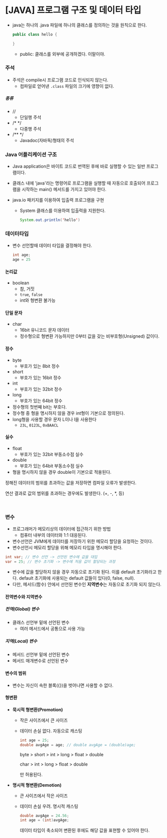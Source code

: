 # [JAVA] 프로그램 구조 및 데이터 타입

- java는 하나의 .java 파일에 하나의 클래스를 정의하는 것을 원칙으로 한다.

  ```java
  public class hello {
      
  }
  ```

  - public: 클래스를 외부에 공개하겠다. 이말이야.

### 주석

- 주석은 compile시 프로그램 코드로 인식되지 않는다.
  - 컴파일로 얻어낸 `.class` 파일의 크기에 영향이 없다.

##### 종류

- //
  - 단일행 주석
- /* */
  - 다중행 주석
- /** */
  - Javadoc(자바독)형태의 주석

### Java 어플리케이션 구조

- Java application은 바이트 코드로 번역된 후에 바로 실행할 수 있는 일반 프로그램이다.
- 클래스 내에 'java'라는 명령어로 프로그램을 실행할 때 자동으로 호출되어 프로그램을 시작하는 main() 메서드를 가지고 있어야 한다.

- java.io 패키지를 이용하여 입출력 프로그램을 구현

  - System 클래스를 이용하여 입출력을 지원한다.

    ```java
    System.out.println('hello')
    ```

    

### 데이터타입

- 변수 선언할때 데이터 타입을 결정해야 한다.

  ```java
  int age;
  age = 25
  ```

#### 논리값

- boolean
  - 참, 거짓
  - `true`, `false`
  - int와 형변환 불가능

#### 단일 문자

- char
  - 16bit 유니코드 문자 데이터
  - 정수형으로 형변환 가능하지만 0부터 값을 갖는 비부호형(Unsigned) 값이다.

#### 정수

- byte
  - 부호가 있는 8bit 정수
- short
  - 부호가 있는 16bit 정수
- int
  - 부호가 있는 32bit 정수
- long
  - 부호가 있는 64bit 정수
- 정수형의 첫번째 bit는 부호다.
- 정수형 중 형을 명시하지 않을 경우 int형이 기본으로 정의된다.
- long형을 사용할 경우 문자 L이나 l을 사용한다
  - `23L`, `0123L`, `0xBAACL`

#### 실수

- float
  - 부호가 있는 32bit 부동소수점 실수
- double
  - 부호가 있는 64bit 부동소수점 실수
- 형을 명시하지 않을 경우 double이 기본으로 적용된다.



정해진 데이터의 범위를 초과하는 값을 저장하면 컴파일 오류가 발생한다.

연산 결과로 값의 범위를 초과하는 경우에도 발생한다. (+, -, *, 등)

<br>

### 변수

- 프로그래머가 메모리상의 데이터에 접근하기 위한 방법
  - 컴퓨터 내부의 데이터와 1:1 대응된다.
- 변수선언은 JVM에게 데이터를 저장하기 위한 메모리 할당을 요청하는 것이다.
- 변수선언시 메모리 할당을 위해 메모리 타입을 명시해야 한다.

```java
int var; // 변수 선언 -> 선언된 변수에 값을 대입
var = 25; // 변수 초기화 -> 변수에 처음 값이 할당되는 과정
```

- 변수에 값을 할당하지 않을 경우 자동으로 초기화 된다. 이를 default 초기화라고 한다. default 초기화에 사용되는 default 값들이 있다(0, false, null).
- 다만, 메서드(함수) 안에서 선언된 변수인 **지역변수**는 자동으로 초기화 되지 않는다.

#### 전역변수와 지역변수

##### 전역(Global) 변수

- 클래스 선언부 밑에 선언된 변수
  - 여러 메서드에서 공통으로 사용 가능

##### 지역(Local) 변수

- 메서드 선언부 밑에 선언된 변수
- 메서드 매개변수로 선언된 변수

#### 변수의 범위

- 변수는 자신이 속한 블록({})을 벗어나면 사용할 수 없다.

#### 형변환

- **묵시적 형변환(Promotion)**

  - 작은 사이즈에서 큰 사이즈

  - 데이터 손실 없다. 자동으로 캐스팅

    ```java
    int age = 25;
    double avgAge = age; // double avgAge = (double)age;
    ```

    byte > short > int > long > float > double

    char > int > long > float > double

    만 허용된다.

- **명시적 형변환(Demotion)**

  - 큰 사이즈에서 작은 사이즈

  - 데이터 손실 우려. 명시적 캐스팅

    ```java
    double avgAge = 24.56;
    int age = (int)avgAge;
    ```

    데이터 타입이 축소되어 변환된 후에도 해당 값을 표현할 수 있어야 한다.